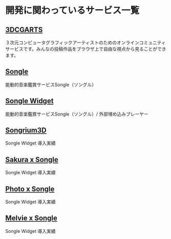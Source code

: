 # 開発に関わっているサービス一覧

## [3DCGARTS](http://3dcg-arts.net)

３次元コンピュータグラフィックアーティストのためのオンラインコミュニティサービスです。みんなの投稿作品をブラウザ上で自由な視点から見ることができます。

## [Songle](http://songle.jp)

能動的音楽鑑賞サービスSongle（ソングル）

## [Songle Widget](http://widget.songle.jp)

能動的音楽鑑賞サービスSongle（ソングル）/ 外部埋め込みプレーヤー

## [Songrium3D](http://songrium.jp/map/3d)

Songle Widget 導入実績

## [Sakura x Songle](http://sakura.songle.jp)

Songle Widget 導入実績

## [Photo x Songle](http://photo.songle.jp)

Songle Widget 導入実績

## [Melvie x Songle](http://melvie.songle.jp)

Songle Widget 導入実績

